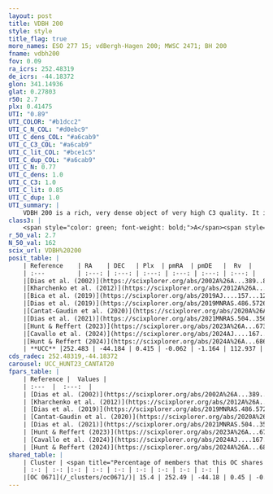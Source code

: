 ```yaml
---
layout: post
title: VDBH 200
style: style
title_flag: true
more_names: ESO 277 15; vdBergh-Hagen 200; MWSC 2471; BH 200
fname: vdbh200
fov: 0.09
ra_icrs: 252.48319
de_icrs: -44.18372
glon: 341.14936
glat: 0.27803
r50: 2.7
plx: 0.41475
UTI: "0.89"
UTI_COLOR: "#b1dcc2"
UTI_C_N_COL: "#d0ebc9"
UTI_C_dens_COL: "#a6cab9"
UTI_C_C3_COL: "#a6cab9"
UTI_C_lit_COL: "#bce1c5"
UTI_C_dup_COL: "#a6cab9"
UTI_C_N: 0.77
UTI_C_dens: 1.0
UTI_C_C3: 1.0
UTI_C_lit: 0.85
UTI_C_dup: 1.0
UTI_summary: |
    VDBH 200 is a rich, very dense object of very high C3 quality. It is well-studied in the literature. This object shares a small percentage of members with a later reported entry.
class3: |
    <span style="color: green; font-weight: bold;">A</span><span style="color: green; font-weight: bold;">A</span>
r_50_val: 2.7
N_50_val: 162
scix_url: VDBH%20200
posit_table: |
    | Reference    | RA    | DEC   | Plx  | pmRA  | pmDE   |  Rv  |
    | :---         | :---: | :---: | :---: | :---: | :---: | :---: |
    |[Dias et al. (2002)](https://scixplorer.org/abs/2002A%26A...389..871D) | 252.483 | -44.183 | -- | -1.61 | -2.04 | -- |
    |[Kharchenko et al. (2012)](https://scixplorer.org/abs/2012A%26A...543A.156K) | 252.483 | -44.205 | -- | -5.43 | -1.32 | -- |
    |[Bica et al. (2019)](https://scixplorer.org/abs/2019AJ....157...12B) | 252.486 | -44.2 | -- | -- | -- | -- |
    |[Dias et al. (2019)](https://scixplorer.org/abs/2019MNRAS.486.5726D) | 252.483 | -44.183 | 0.409 | -0.112 | -1.026 | -4.96 |
    |[Cantat-Gaudin et al. (2020)](https://scixplorer.org/abs/2020A%26A...640A...1C) | 252.484 | -44.182 | 0.406 | -0.025 | -1.132 | -- |
    |[Dias et al. (2021)](https://scixplorer.org/abs/2021MNRAS.504..356D) | 252.479 | -44.183 | 0.417 | -0.037 | -1.115 | -- |
    |[Hunt & Reffert (2023)](https://scixplorer.org/abs/2023A%26A...673A.114H) | 252.482 | -44.192 | 0.418 | -0.087 | -1.172 | 165.412 |
    |[Cavallo et al. (2024)](https://scixplorer.org/abs/2024AJ....167...12C) | 252.479 | -44.186 | 0.417 | -- | -- | -- |
    |[Hunt & Reffert (2024)](https://scixplorer.org/abs/2024A%26A...686A..42H) | 252.482 | -44.192 | 0.418 | -0.087 | -1.172 | 165.412 |
    | **UCC** |252.483 | -44.184 | 0.415 | -0.062 | -1.164 | 112.937 | 
cds_radec: 252.48319,-44.18372
carousel: UCC_HUNT23_CANTAT20
fpars_table: |
    | Reference |  Values |
    | :---  |  :---:  |
    | [Dias et al. (2002)](https://scixplorer.org/abs/2002A%26A...389..871D) | `E(B-V)=1.0, Dist=1475.0, Age=7.35` |
    | [Kharchenko et al. (2012)](https://scixplorer.org/abs/2012A%26A...543A.156K) | `e_bv=1.041, distance=1633, log_age=7.5` |
    | [Dias et al. (2019)](https://scixplorer.org/abs/2019MNRAS.486.5726D) | `E(B-V)=0.69, Dist=1974, logAge=7.632, Z=0.003` |
    | [Cantat-Gaudin et al. (2020)](https://scixplorer.org/abs/2020A%26A...640A...1C) | `AVNN=2.02, DMNN=11.82, AgeNN=8.21` |
    | [Dias et al. (2021)](https://scixplorer.org/abs/2021MNRAS.504..356D) | `Av=2.551, Dist=1997, logage=7.52, [Fe/H]=0.121` |
    | [Hunt & Reffert (2023)](https://scixplorer.org/abs/2023A%26A...673A.114H) | `AV50=2.552, diffAV50=1.045, MOD50=11.75, logAge50=7.852` |
    | [Cavallo et al. (2024)](https://scixplorer.org/abs/2024AJ....167...12C) | `AV50=2.24, dMod50=11.34, logAge50=8.67, [Fe/H]50=0.32` |
    | [Hunt & Reffert (2024)](https://scixplorer.org/abs/2024A%26A...686A..42H) | `MassJ=1481.56` |
shared_table: |
    | Cluster | <span title="Percentage of members that this OC shares with the ones listed">%</span>   | RA   | DEC   | Plx   | pmRA  | pmDE  | Rv | UTI |
    | :-: | :-: |:-: | :-: | :-: | :-: | :-: | :-: | :-: |
    |[OC 0671](/_clusters/oc0671/)| 15.4 | 252.49 | -44.18 | 0.45 | -0.13 | -1.19 | 165.4 |0.0 |
---
```

